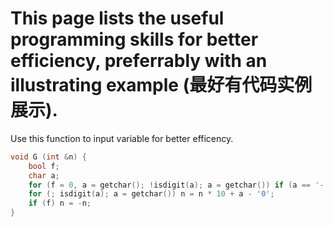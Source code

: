 # This page lists the useful programming skills for better efficiency, preferrably with an illustrating example (最好有代码实例展示).


Use this function to input variable for better efficency.
```C++
void G (int &n) {
    bool f;
    char a;
    for (f = 0, a = getchar(); !isdigit(a); a = getchar()) if (a == '-') f = 1;
    for (; isdigit(a); a = getchar()) n = n * 10 + a - '0';
    if (f) n = -n;
}
```